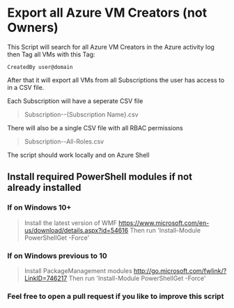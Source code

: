 # Export all Azure VM Creators (not Owners) 
This Script will search for all Azure VM Creators in the Azure activity log then Tag all VMs with this Tag:

```
CreatedBy user@domain
```

After that it will export all VMs from all Subscriptions the user has access to in a CSV file.

Each Subscription will have a seperate CSV file 
> Subscription--{Subscription Name}.csv

There will also be a single CSV file with all RBAC permissions 
> Subscription--All-Roles.csv

The script should work locally and on Azure Shell

## Install required PowerShell modules if not already installed
### If on Windows 10+
   > Install the latest version of WMF 
   > https://www.microsoft.com/en-us/download/details.aspx?id=54616
   > Then run 'Install-Module PowerShellGet -Force'
### If on Windows previous to 10
   > Install PackageManagement modules
   > http://go.microsoft.com/fwlink/?LinkID=746217
   > Then run 'Install-Module PowerShellGet -Force'

### Feel free to open a pull request if you like to improve this script
